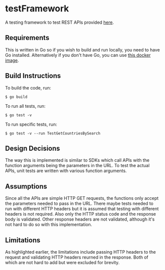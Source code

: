 # testFramework
A testing framework to test REST APIs provided [here](http://www.groupkt.com/post/c9b0ccb9/country-and-other-related-rest-webservices.htm).

## Requirements
This is written in Go so if you wish to build and run locally, you need to have Go installed. Alternatively if you don't have Go, you can use [this docker image](https://hub.docker.com/r/zusyed/test-framework/).

## Build Instructions
To build the code, run:
```console
$ go build 
```

To run all tests, run:
```console
$ go test -v 
```

To run specific tests, run:
```console
$ go test -v --run TestGetCountriesBySearch 
```

## Design Decisions
The way this is implemented is similar to SDKs which call APIs with the function arguments being the parameters in the URL. To test the actual APIs, unit tests are written with various function arguments.

## Assumptions
Since all the APIs are simple HTTP GET requests, the functions only accept the parameters needed to pass in the URL. There maybe tests needed to run with different HTTP headers but it is assumed that testing with different headers is not required. Also only the HTTP status code and the response body is validated. Other response headers are not validated, although it's not hard to do so with this implementation.

## Limitations
As highlighted earlier, the limitations include passing HTTP headers to the request and validating HTTP headers reurned in the response. Both of which are not hard to add but were excluded for brevity.
